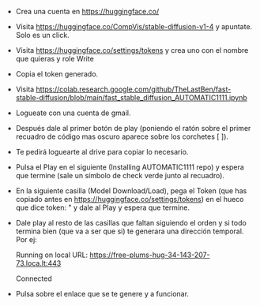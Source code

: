 - Crea una cuenta en https://huggingface.co/
- Visita https://huggingface.co/CompVis/stable-diffusion-v1-4 y apuntate. Solo es un click.
- Visita https://huggingface.co/settings/tokens y crea uno con el nombre que quieras y role Write
- Copia el token generado. 
- Visita https://colab.research.google.com/github/TheLastBen/fast-stable-diffusion/blob/main/fast_stable_diffusion_AUTOMATIC1111.ipynb
- Logueate con una cuenta de gmail. 
- Después dale al primer botón de play (poniendo el ratón sobre el primer recuadro de código mas oscuro aparece sobre los corchetes [ ]).
- Te pedirá loguearte al drive para copiar lo necesario.
- Pulsa el Play en el siguiente (Installing AUTOMATIC1111 repo) y espera que termine (sale un símbolo de check verde junto al recuadro).
- En la siguiente casilla (Model Download/Load), pega el Token (que has copiado antes en https://huggingface.co/settings/tokens) en el hueco que dice token: " y dale al Play y espera que termine.
- Dale play al resto de las casillas que faltan siguiendo el orden y si todo termina bien (que va a ser que si) te generara una dirección temporal. Por ej:

     Running on local URL:  https://free-plums-hug-34-143-207-73.loca.lt:443
     
     Connected

- Pulsa sobre el enlace que se te genere y a funcionar.

